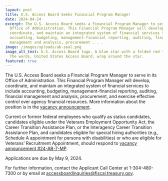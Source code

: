 ```yaml
---
layout: post
title: U.S. Access Board Seeks Financial Program Manager
date: 2024-04-24
excerpt: The U.S. Access Board seeks a Financial Program Manager to serve in its
  Office of Administration. This Financial Program Manager will develop,
  coordinate, and maintain an integrated system of financial services to include
  accounting, budgeting, management-financial reporting, auditing, financial
  management and analysis, procurement . . .
image: /images/uploads/ab-seal.png
image_alt_text: U.S. Access Board logo. A blue star with a folded red top point.
  The words, United States Access Board, wrap around the star.
featured: true
---
```

The U.S. Access Board seeks a Financial Program Manager to serve in its Office of Administration. This Financial Program Manager will develop, coordinate, and maintain an integrated system of financial services to include accounting, budgeting, management-financial reporting, auditing, financial management and analysis, procurement, and exercise effective control over agency financial resources. More information about the position is in the [vacancy announcement](https://www.usajobs.gov/job/787725800).

Current or former federal employees who qualify as status candidates, candidates eligible under the Veterans Employment Opportunity Act, the Career Transition Assistance Plan, or the Interagency Career Transition Assistance Plan, and candidates eligible for special hiring authorities (e.g., Schedule A appointment for persons with disabilities) or who are eligible for Veterans’ Recruitment Appointment, should respond to [vacancy announcement #24-AB-7-MP](https://www.usajobs.gov/job/787725800).

Applications are due by May 9, 2024.

For further information, contact the Applicant Call Center at 1-304-480-7300 or by email at [accessboardinquiries@fiscal.treasury.gov](mailto:accessboardinquiries@fiscal.treasury.gov).